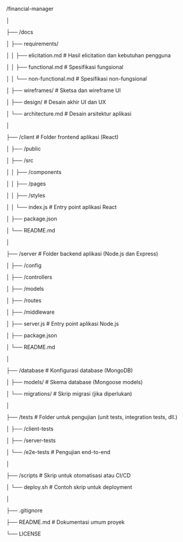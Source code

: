 /financial-manager


│

├── /docs

│   ├── requirements/

│   │   ├── elicitation.md      # Hasil elicitation dan kebutuhan pengguna

│   │   ├── functional.md       # Spesifikasi fungsional

│   │   └── non-functional.md   # Spesifikasi non-fungsional

│   ├── wireframes/             # Sketsa dan wireframe UI

│   ├── design/                 # Desain akhir UI dan UX

│   └── architecture.md         # Desain arsitektur aplikasi

│

├── /client                     # Folder frontend aplikasi (React)

│   ├── /public

│   ├── /src

│   │   ├── /components

│   │   ├── /pages

│   │   ├── /styles

│   │   └── index.js            # Entry point aplikasi React

│   ├── package.json

│   └── README.md

│

├── /server                     # Folder backend aplikasi (Node.js dan Express)

│   ├── /config

│   ├── /controllers

│   ├── /models

│   ├── /routes

│   ├── /middleware

│   ├── server.js               # Entry point aplikasi Node.js

│   ├── package.json

│   └── README.md

│

├── /database                   # Konfigurasi database (MongoDB)

│   ├── models/                 # Skema database (Mongoose models)

│   └── migrations/             # Skrip migrasi (jika diperlukan)

│

├── /tests                      # Folder untuk pengujian (unit tests, integration tests, dll.)

│   ├── /client-tests

│   ├── /server-tests

│   └── /e2e-tests              # Pengujian end-to-end

│

├── /scripts                    # Skrip untuk otomatisasi atau CI/CD

│   └── deploy.sh               # Contoh skrip untuk deployment

│

├── .gitignore

├── README.md                   # Dokumentasi umum proyek

└── LICENSE
